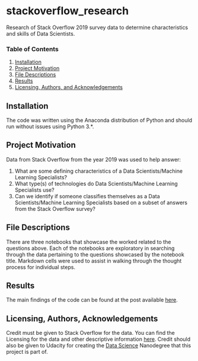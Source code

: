 # stackoverflow_research
Research of Stack Overflow 2019 survey data to determine characteristics and skills of Data Scientists.

### Table of Contents

1. [Installation](#installation)
2. [Project Motivation](#motivation)
3. [File Descriptions](#files)
4. [Results](#results)
5. [Licensing, Authors, and Acknowledgements](#licensing)


## Installation <a name="installation"></a>

The code was written using the Anaconda distribution of Python and should run without issues using Python 3.*.

## Project Motivation<a name="motivation"></a>

Data from Stack Overflow from the year 2019 was used to help answer:

1. What are some defining characteristics of a Data Scientists/Machine Learning Specialists?
2. What type(s) of technologies do Data Scientists/Machine Learning Specialists use?
3. Can we identify if someone classifies themselves as a Data Scientists/Machine Learning Specialists based 
on a subset of answers from the Stack Overflow survey?

## File Descriptions <a name="files"></a>

There are three notebooks that showcase the worked related to the questions above.  Each of the notebooks are 
exploratory in searching through the data pertaining to the questions showcased by the notebook title. Markdown cells 
were used to assist in walking through the thought process for individual steps.

## Results<a name="results"></a>

The main findings of the code can be found at the post available [here](https://medium.com/).

## Licensing, Authors, Acknowledgements<a name="licensing"></a>

Credit must be given to Stack Overflow for the data.  You can find the Licensing for the data and other descriptive 
information [here](https://insights.stackoverflow.com/survey).  Credit should also be given to Udacity for creating 
the [Data Science](https://www.udacity.com/course/data-scientist-nanodegree--nd025) Nanodegree that this project is 
part of.

